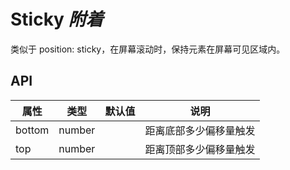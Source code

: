 # Sticky *附着*

类似于 position: sticky，在屏幕滚动时，保持元素在屏幕可见区域内。

## API

| 属性 | 类型 | 默认值 | 说明 |
| --- | --- | --- | --- |
| bottom | number | | 距离底部多少偏移量触发 |
| top | number | | 距离顶部多少偏移量触发 |

<example />